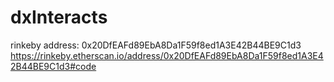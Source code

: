 # dxInteracts

rinkeby address: 0x20DfEAFd89EbA8Da1F59f8ed1A3E42B44BE9C1d3
https://rinkeby.etherscan.io/address/0x20DfEAFd89EbA8Da1F59f8ed1A3E42B44BE9C1d3#code